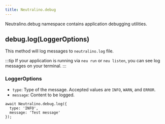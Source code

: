 ```yaml
---
title: Neutralino.debug
---
```


Neutralino.debug namespace contains application debugging utilities.

## debug.log(LoggerOptions)
This method will log messages to `neutralino.log` file. 

:::tip
If your application is running via `neu run` or `neu listen`, you can see log
messages on your terminal.
:::

### LoggerOptions

- `type`: Type of the message. Accepted values are `INFO`, `WARN`, and `ERROR`.
- `message`: Content to be logged.

```
await Neutralino.debug.log({
  type: 'INFO',
  message: 'Test message'
});
```
